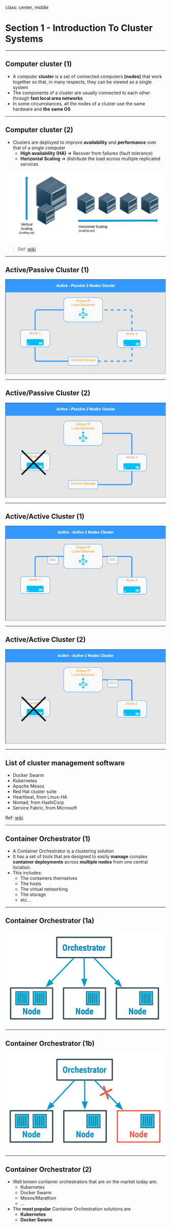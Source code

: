 class: center, middle
# Section 1 - Introduction To Cluster Systems

---

## Computer cluster (1)
 - A computer **cluster** is a set of connected computers **(nodes)** that work together so that, in many respects, they can be viewed as a single system 
 - The components of a cluster are usually connected to each other through **fast local area networks** 
 - In some circumstances, all the nodes of a cluster use the same hardware and **the same OS**  

---

## Computer cluster (2)
 - Clusters are deployed to improve **availability** and **performance** over that of a single computer
    - **High availability (HA)** => Recover from failures (fault tolerance) 
    - **Horizontal Scaling** => distribute the load across multiple replicated services
    
![img_width_100](images/horizontal-vs-vertical-scaling-diagram.png)


>Ref: [wiki](https://en.wikipedia.org/wiki/Computer_cluster)

---

## Active/Passive Cluster (1)
![img_width_100](images/K_S0_Two-Node_Cluster.png)

---

## Active/Passive Cluster (2)
![img_width_100](images/K_S0_Two-Node_Cluster_n2.png)

---

## Active/Active Cluster (1)
![img_width_100](images/K_S0_Two-Node_Cluster_aa.png)
 
---
 
## Active/Active Cluster (2)
![img_width_100](images/K_S0_Two-Node_Cluster_aa_n2.png)
 
---

## List of cluster management software
 - Docker Swarm
 - Kubernetes
 - Apache Mesos
 - Red Hat cluster suite
 - Heartbeat, from Linux-HA
 - Nomad, from HashiCorp
 - Service Fabric, from Microsoft

Ref: [wiki](https://en.wikipedia.org/wiki/List_of_cluster_management_software)

---

## Container Orchestrator (1)
 - A Container Orchestrator is a clustering solution
 - It has a set of tools that are designed to easily **manage** complex **container deployments** across **multiple nodes** from one central location. 
 - This includes:
    - The containers themselves 
    - The hosts 
    - The virtual networking
    - The storage 
    - etc…
    
---

## Container Orchestrator (1a)
![img_width_100](images/K_S0_Orchestration_3_nodes.jpg)

---

## Container Orchestrator (1b)
![img_width_100](images/K_S0_Orchestration_3_nodes_x_red.jpg)

---
## Container Orchestrator (2)    
 - Well known container orchestrators that are on the market today are:
    - Kubernetes 
    - Docker Swarm 
    - Mesos/Marathon 
    - ...
 - The **most popular** Container Orchestration solutions are 
    - **Kubernetes**  
    - **Docker Swarm**  

 


